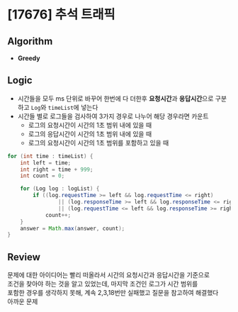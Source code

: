# [17676] 추석 트래픽
## Algorithm
- **Greedy**

## Logic
- 시간들을 모두 ms 단위로 바꾸어 한번에 다 더한후 **요청시간**과 **응답시간**으로 구분하고 `Log`와 `timeList`에 넣는다
- 시간들 별로 로그들을 검사하여 3가지 경우로 나누어 해당 경우라면 카운트
  - 로그의 요청시간이 시간의 1초 범위 내에 있을 때
  - 로그의 응답시간이 시간의 1초 범위 내에 있을 때
  - 로그의 요청시간이 시간의 1초 범위를 포함하고 있을 때


```java
for (int time : timeList) {
    int left = time;
    int right = time + 999;
    int count = 0;

    for (Log log : logList) {
        if ((log.requestTime >= left && log.requestTime <= right)
                || (log.responseTime >= left && log.responseTime <= right)
                || (log.requestTime <= left && log.responseTime >= right))
            count++;
    }
    answer = Math.max(answer, count);
}
```

## Review
문제에 대한 아이디어는 빨리 떠올라서 시간의 요청시간과 응답시간을 기준으로  
조건을 찾아야 하는 것을 알고 있었는데, 마지막 조건인 로그가 시간 범위를   
포함한 경우를 생각하지 못해, 계속 2,3,18번만 실패했고 질문을 참고하여 해결했다  
아까운 문제
